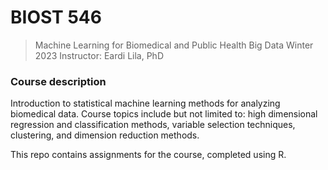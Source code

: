 # BIOST 546

> Machine Learning for Biomedical and Public Health Big Data
> Winter 2023
> Instructor: Eardi Lila, PhD

### Course description
Introduction to statistical machine learning methods for analyzing biomedical data. Course topics include but not limited to: high dimensional regression and classification methods, variable selection techniques, clustering, and dimension reduction methods. 

This repo contains assignments for the course, completed using R.